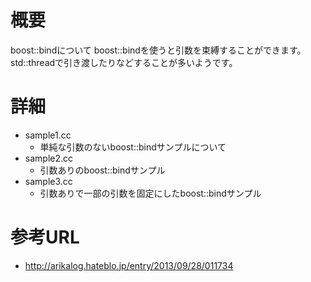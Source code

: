 # 概要
boost::bindについて
boost::bindを使うと引数を束縛することができます。std::threadで引き渡したりなどすることが多いようです。


# 詳細
- sample1.cc
  - 単純な引数のないboost::bindサンプルについて
- sample2.cc
  - 引数ありのboost::bindサンプル
- sample3.cc
  - 引数ありで一部の引数を固定にしたboost::bindサンプル


# 参考URL
- http://arikalog.hateblo.jp/entry/2013/09/28/011734
